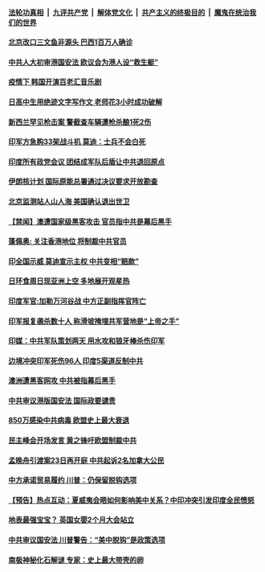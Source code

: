 ####  [法轮功真相](../../../../basic/blob/master/README.md?t=06210002) &nbsp;|&nbsp; [九评共产党](../../../../9ping.md/blob/master/README.md?t=06210002) &nbsp;|&nbsp; [解体党文化](../../../../jtdwh.md/blob/master/README.md?t=06210002)  &nbsp;|&nbsp; [共产主义的终极目的](../../../../gczydzjmd.md/blob/master/README.md?t=06210002) &nbsp;|&nbsp; [魔鬼在统治我们的世界](../../../../mgztzwmdsj.md/blob/master/README.md?t=06210002) 

#### [北京改口三文鱼非源头 巴西1百万人确诊](../pages/prog202/a102875735.md?t=06210002) 

#### [中共人大初审港国安法 欧议会为港人设“救生艇”](../pages/prog202/a102875714.md?t=06210002) 

#### [疫情下 韩国开演百老汇音乐剧](../pages/prog202/a102875699.md?t=06210002) 

#### [日高中生用绝迹文字写作文 老师花3小时成功破解](../pages/prog202/a102875548.md?t=06210002) 

#### [新西兰罕见枪击案 警截查车辆遭枪杀酿1死2伤](../pages/prog202/a102875531.md?t=06210002) 

#### [印军方急购33架战斗机 莫迪：士兵不会白死](../pages/prog202/a102875495.md?t=06210002) 

#### [印度所有政党会议 团结成军队后盾让中共退回原点](../pages/prog202/a102875404.md?t=06210002) 

#### [伊朗核计划 国际原能总署通过决议要求开放勘查](../pages/prog202/a102874020.md?t=06210002) 


#### [北京监测站人山人海 美国确认退出世卫](../pages/prog202/a102875239.md?t=06210002) 

#### [【禁闻】澳遭国家级黑客攻击 官员指中共是幕后黑手](../pages/prog202/a102875187.md?t=06210002) 

#### [蓬佩奥: 关注香港地位 将制裁中共官员](../pages/prog202/a102875164.md?t=06210002) 

#### [印全国示威 莫迪宣示主权 中共变相“赔款”](../pages/prog202/a102875152.md?t=06210002) 

#### [日环食周日现亚洲上空 多地展开观星热](../pages/prog202/a102875144.md?t=06210002) 

#### [印度军官:加勒万河谷战 中方正副指挥官阵亡](../pages/prog202/a102875111.md?t=06210002) 

#### [印军报复袭杀数十人 称滑坡掩埋共军营地是“上帝之手”](../pages/prog202/a102875089.md?t=06210002) 

#### [印媒：中共军队策划两天 用水攻和狼牙棒杀伤印军](../pages/prog202/a102875080.md?t=06210002) 

#### [边境冲突印军死伤96人 印度5渠道反制中共](../pages/prog202/a102874968.md?t=06210002) 


#### [澳洲遭黑客网攻 中共被指幕后黑手](../pages/prog202/a102875016.md?t=06210002) 

#### [中共审议港版国安法 国际政要谴责](../pages/prog202/a102875012.md?t=06210002) 

#### [850万感染中共病毒 欧盟史上最大衰退](../pages/prog202/a102874983.md?t=06210002) 

#### [民主峰会开场发言 黄之锋吁欧盟制裁中共](../pages/prog202/a102874979.md?t=06210002) 

#### [孟晚舟引渡案23日再开庭 中共起诉2名加拿大公民](../pages/prog202/a102874966.md?t=06210002) 

#### [中方承诺贸易履约 川普：仍保留脱钩选项](../pages/prog202/a102874955.md?t=06210002) 

#### [【预告】热点互动：夏威夷会晤如何影响美中关系？中印冲突引发印度全民愤怒](../pages/prog202/a102874921.md?t=06210002) 

#### [地表最强宝宝？ 英国女婴2个月大会站立](../pages/prog202/a102874890.md?t=06210002) 


#### [中共审议国安法 川普警告：“美中脱钩”是政策选项](../pages/prog202/a102874618.md?t=06210002) 

#### [南极神秘化石解谜 专家：史上最大带壳的卵](../pages/prog202/a102874673.md?t=06210002) 

